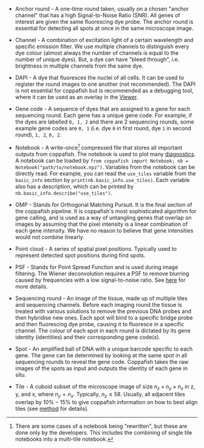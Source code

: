 * Anchor round - A one-time round taken, usually on a chosen "anchor channel" that has a high Signal-to-Noise Ratio 
(SNR). All genes of interest are given the same fluorescing dye probe. The anchor round is essential for detecting all 
spots at once in the same microscope image.

* Channel - A combination of excitation light of a certain wavelength and specific emission filter. We use multiple 
channels to distinguish every dye colour (almost always the number of channels is equal to the number of unique dyes). 
But, a dye can have "bleed through", i.e. brightness in multiple channels from the same dye.

* DAPI - A dye that fluoresces the nuclei of all cells. It can be used to register the round images to one another (not 
recommended). The DAPI is not essential for coppafish but is recommended as a debugging tool, where it can be used as 
an overlay in the [Viewer](diagnostics.md#viewer).

* Gene code - A sequence of dyes that are assigned to a gene for each sequencing round. Each gene has a unique gene 
code. For example, if the dyes are labelled `0, 1, 2` and there are 2 sequencing rounds, some example gene codes are 
`0, 1` (i.e. dye `0` in first round, dye `1` in second round), `1, 2`, `0, 2`.

* Notebook - A write-once[^1] compressed file that stores all important outputs from coppafish. The notebook is used 
to plot many [diagnostics](diagnostics.md). A notebook can be loaded by 
`from coppafish import Notebook; nb = Notebook("path/to/notebook.npz")`. Variables from the notebook can be directly 
read. For example, you can read the `use_tiles` variable from the `basic_info` section by 
`print(nb.basic_info.use_tiles)`. Each variable also has a description, which can be printed by 
`nb.basic_info.describe("use_tiles")`.

* OMP - Stands for Orthogonal Matching Pursuit. It is the final section of the coppafish pipeline. It is coppafish's 
most sophisticated algorithm for gene calling, and is used as a way of untangling genes that overlap on images by 
assuming that the pixel intensity is a linear combination of each gene intensity. We have no reason to believe that 
gene intensities would not combine linearly.

* Point cloud - A series of spatial pixel positions. Typically used to represent detected spot positions during find 
spots.

* PSF - Stands for Point Spread Function and is used during image filtering. The Wiener deconvolution requires a PSF to 
remove blurring caused by frequencies with a low signal-to-noise ratio. See 
<a href="https://en.wikipedia.org/wiki/Wiener_deconvolution" target="_blank">here</a> for more details.

* Sequencing round - An image of the tissue, made up of multiple tiles and sequencing channels. Before each imaging 
round the tissue is treated with various solutions to remove the previous DNA probes and then hybridise new ones. Each 
spot will bind to a specific bridge probe and then fluorescing dye probe, causing it to fluoresce in a specific 
channel. The colour of each spot in each round is dictated by its gene identity (identities) and their corresponding 
gene code(s). 

* Spot - An amplified ball of DNA with a unique barcode specific to each gene. The gene can be determined by looking at 
the same spot in all sequencing rounds to reveal the gene code. Coppafish takes the raw images of the spots as input 
and outputs the identity of each gene in situ.

* Tile - A cuboid subset of the microscope image of size $n_z \times n_y \times n_x$ in z, y, and x, where $n_y = n_x$. 
Typically, $n_z\le58$. Usually, all adjacent tiles overlap by $10\%-15\%$ to give coppafish information on how to best 
align tiles (see [method](method.md) for details).


[^1]:
    There are some cases of a notebook being "rewritten", but these are done only by the developers. This includes 
    the combining of single tile notebooks into a multi-tile notebook.
